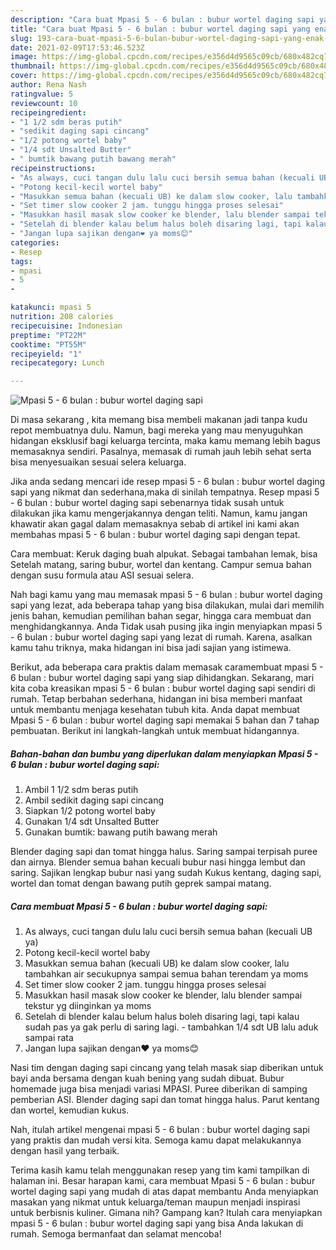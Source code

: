 ```yaml
---
description: "Cara buat Mpasi 5 - 6 bulan : bubur wortel daging sapi yang enak Untuk Jualan"
title: "Cara buat Mpasi 5 - 6 bulan : bubur wortel daging sapi yang enak Untuk Jualan"
slug: 193-cara-buat-mpasi-5-6-bulan-bubur-wortel-daging-sapi-yang-enak-untuk-jualan
date: 2021-02-09T17:53:46.523Z
image: https://img-global.cpcdn.com/recipes/e356d4d9565c09cb/680x482cq70/mpasi-5-6-bulan-bubur-wortel-daging-sapi-foto-resep-utama.jpg
thumbnail: https://img-global.cpcdn.com/recipes/e356d4d9565c09cb/680x482cq70/mpasi-5-6-bulan-bubur-wortel-daging-sapi-foto-resep-utama.jpg
cover: https://img-global.cpcdn.com/recipes/e356d4d9565c09cb/680x482cq70/mpasi-5-6-bulan-bubur-wortel-daging-sapi-foto-resep-utama.jpg
author: Rena Nash
ratingvalue: 5
reviewcount: 10
recipeingredient:
- "1 1/2 sdm beras putih"
- "sedikit daging sapi cincang"
- "1/2 potong wortel baby"
- "1/4 sdt Unsalted Butter"
- " bumtik bawang putih bawang merah"
recipeinstructions:
- "As always, cuci tangan dulu lalu cuci bersih semua bahan (kecuali UB ya)"
- "Potong kecil-kecil wortel baby"
- "Masukkan semua bahan (kecuali UB) ke dalam slow cooker, lalu tambahkan air secukupnya sampai semua bahan terendam ya moms"
- "Set timer slow cooker 2 jam. tunggu hingga proses selesai"
- "Masukkan hasil masak slow cooker ke blender, lalu blender sampai tekstur yg diinginkan ya moms"
- "Setelah di blender kalau belum halus boleh disaring lagi, tapi kalau sudah pas ya gak perlu di saring lagi. tambahkan 1/4 sdt UB lalu aduk sampai rata"
- "Jangan lupa sajikan dengan❤️ ya moms😊"
categories:
- Resep
tags:
- mpasi
- 5
- 

katakunci: mpasi 5  
nutrition: 208 calories
recipecuisine: Indonesian
preptime: "PT22M"
cooktime: "PT55M"
recipeyield: "1"
recipecategory: Lunch

---
```



![Mpasi 5 - 6 bulan : bubur wortel daging sapi](https://img-global.cpcdn.com/recipes/e356d4d9565c09cb/680x482cq70/mpasi-5-6-bulan-bubur-wortel-daging-sapi-foto-resep-utama.jpg)

Di masa  sekarang , kita memang bisa membeli makanan jadi tanpa kudu repot membuatnya dulu. Namun, bagi mereka yang mau menyuguhkan hidangan eksklusif bagi keluarga tercinta, maka kamu memang lebih bagus memasaknya sendiri. Pasalnya, memasak di rumah jauh lebih sehat serta bisa menyesuaikan sesuai selera keluarga.

Jika anda sedang mencari ide resep mpasi 5 - 6 bulan : bubur wortel daging sapi yang nikmat dan sederhana,maka di sinilah tempatnya. Resep mpasi 5 - 6 bulan : bubur wortel daging sapi  sebenarnya tidak susah untuk dilakukan jika kamu mengerjakannya dengan teliti. Namun, kamu jangan khawatir akan gagal dalam memasaknya 
sebab di artikel ini kami akan membahas mpasi 5 - 6 bulan : bubur wortel daging sapi dengan tepat.  

Cara membuat: Keruk daging buah alpukat. Sebagai tambahan lemak, bisa Setelah matang, saring bubur, wortel dan kentang. Campur semua bahan dengan susu formula atau ASI sesuai selera.

Nah bagi kamu yang mau memasak mpasi 5 - 6 bulan : bubur wortel daging sapi yang lezat, ada beberapa tahap yang bisa dilakukan, mulai dari memilih jenis bahan, kemudian pemilihan bahan segar, hingga cara membuat dan menghidangkannya. Anda Tidak usah pusing jika ingin menyiapkan mpasi 5 - 6 bulan : bubur wortel daging sapi yang lezat di rumah. Karena, asalkan kamu  tahu triknya, maka hidangan ini bisa jadi sajian yang istimewa.

Berikut, ada beberapa cara praktis  dalam memasak caramembuat mpasi 5 - 6 bulan : bubur wortel daging sapi yang siap dihidangkan. Sekarang, mari kita coba kreasikan mpasi 5 - 6 bulan : bubur wortel daging sapi sendiri di rumah. Tetap berbahan sederhana, hidangan ini bisa memberi manfaat untuk membantu menjaga kesehatan tubuh kita. Anda dapat membuat Mpasi 5 - 6 bulan : bubur wortel daging sapi memakai 5 bahan dan 7 tahap pembuatan. Berikut ini langkah-langkah untuk membuat hidangannya.

<!--inarticleads1-->

##### Bahan-bahan dan bumbu yang diperlukan dalam menyiapkan Mpasi 5 - 6 bulan : bubur wortel daging sapi:

1. Ambil 1 1/2 sdm beras putih
1. Ambil sedikit daging sapi cincang
1. Siapkan 1/2 potong wortel baby
1. Gunakan 1/4 sdt Unsalted Butter
1. Gunakan  bumtik: bawang putih bawang merah


Blender daging sapi dan tomat hingga halus. Saring sampai terpisah puree dan airnya. Blender semua bahan kecuali bubur nasi hingga lembut dan saring. Sajikan lengkap bubur nasi yang sudah Kukus kentang, daging sapi, wortel dan tomat dengan bawang putih geprek sampai matang. 

<!--inarticleads2-->

##### Cara membuat Mpasi 5 - 6 bulan : bubur wortel daging sapi:

1. As always, cuci tangan dulu lalu cuci bersih semua bahan (kecuali UB ya)
1. Potong kecil-kecil wortel baby
1. Masukkan semua bahan (kecuali UB) ke dalam slow cooker, lalu tambahkan air secukupnya sampai semua bahan terendam ya moms
1. Set timer slow cooker 2 jam. tunggu hingga proses selesai
1. Masukkan hasil masak slow cooker ke blender, lalu blender sampai tekstur yg diinginkan ya moms
1. Setelah di blender kalau belum halus boleh disaring lagi, tapi kalau sudah pas ya gak perlu di saring lagi. - tambahkan 1/4 sdt UB lalu aduk sampai rata
1. Jangan lupa sajikan dengan❤️ ya moms😊


Nasi tim dengan daging sapi cincang yang telah masak siap diberikan untuk bayi anda bersama dengan kuah bening yang sudah dibuat. Bubur homemade juga bisa menjadi variasi MPASI. Puree diberikan di samping pemberian ASI. Blender daging sapi dan tomat hingga halus. Parut kentang dan wortel, kemudian kukus. 

Nah, itulah artikel mengenai  mpasi 5 - 6 bulan : bubur wortel daging sapi  yang praktis dan mudah versi kita. Semoga kamu dapat melakukannya dengan hasil yang terbaik. 

Terima kasih kamu telah menggunakan resep yang tim kami tampilkan di halaman ini. Besar harapan kami, cara membuat  Mpasi 5 - 6 bulan : bubur wortel daging sapi yang mudah di atas dapat membantu Anda menyiapkan masakan yang nikmat untuk keluarga/teman maupun menjadi inspirasi untuk berbisnis kuliner. Gimana nih? Gampang kan? Itulah cara menyiapkan mpasi 5 - 6 bulan : bubur wortel daging sapi yang bisa Anda lakukan di rumah. Semoga bermanfaat dan selamat mencoba!

